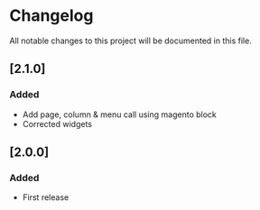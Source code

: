 # Changelog
All notable changes to this project will be documented in this file.

## [2.1.0]
### Added
- Add page, column & menu call using magento block
- Corrected widgets

## [2.0.0]
### Added
- First release